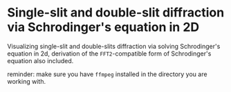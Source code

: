 # Single-slit and double-slit diffraction via Schrodinger's equation in 2D
Visualizing single-slit and double-slits diffraction via solving Schrodinger's equation in 2d, derivation of the `FFT2`-compatible form of Schrodinger's equation also included.

reminder: make sure you have `ffmpeg` installed in the directory you are working with.
